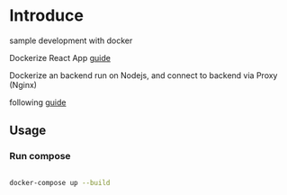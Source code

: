 # Introduce

sample development with docker

Dockerize React App [guide](https://www.youtube.com/watch?v=8C15cxMcM9E)

Dockerize an backend run on Nodejs, and connect to backend via Proxy (Nginx)

following [guide](https://www.youtube.com/watch?v=7MlsbzJy8_8&t=685s)

## Usage

### Run compose

```bash

docker-compose up --build

```

